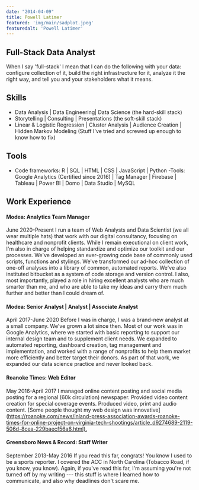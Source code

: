 ```yaml
---
date: "2014-04-09"
title: Powell Latimer
featured: 'img/main/sadplot.jpeg'
featuredalt: 'Powell Latimer'
---
```


## Full-Stack Data Analyst

When I say 'full-stack' I mean that I can do the following with your data: configure collection of it, build the right infrastructure for it, analyze it the right way, and tell you and your stakeholders what it means.

## Skills

-   Data Analysis \| Data Engineering\| Data Science (the hard-skill stack)
-   Storytelling \| Consulting \| Presentations (the soft-skill stack)
-   Linear & Logistic Regression \| Cluster Analysis \| Audience Creation \| Hidden Markov Modeling (Stuff I've tried and screwed up enough to know how to fix)

## Tools

-   Code frameworks: R \| SQL \| HTML \| CSS \| JavaScript \| Python -Tools: Google Analytics (Certified since 2016) \| Tag Manager \| Firebase \| Tableau \| Power BI \| Domo \| Data Studio \| MySQL

## Work Experience

#### Modea: Analytics Team Manager

June 2020-Present I run a team of Web Analysts and Data Scientist (we all wear multiple hats) that work with our digital consultancy, focusing on healthcare and nonprofit clients. While I remain executional on client work, I'm also in charge of helping standardize and optimize our toolkit and our processes. We've developed an ever-growing code base of commonly used scripts, functions and stylings. We've transformed our ad-hoc collection of one-off analyses into a library of common, automated reports. We've also instituted bitbucket as a system of code storage and version control. I also, most importantly, played a role in hiring excellent analysts who are much smarter than me, and who are able to take my ideas and carry them much further and better than I could dream of.

#### Modea: Senior Analyst \| Analyst \| Associate Analyst

April 2017-June 2020 Before I was in charge, I was a brand-new analyst at a small company. We've grown a lot since then. Most of our work was in Google Analytics, where we started with basic reporting to support our internal design team and to supplement client needs. We expanded to automated reporting, dashboard creation, tag management and implementation, and worked with a range of nonprofits to help them market more efficiently and better target their donors. As part of that work, we expanded our data science practice and never looked back.

#### Roanoke Times: Web Editor

May 2016-April 2017 I managed online content posting and social media posting for a regional (60k circulation) newspaper. Provided video content creation for special coverage events. Produced video, print and audio content. \[Some people thought my web design was innovative\](<https://roanoke.com/news/inland-press-association-awards-roanoke-times-for-online-project-on-virginia-tech-shootings/article_d9274689-2119-506d-8cea-229baecf56a6.html).>

#### Greensboro News & Record: Staff Writer

September 2013-May 2016 If you read this far, congrats! You know I used to be a sports reporter. I covered the ACC in North Carolina (Tobacco Road, if you know, you know). Again, if you've read this far, I'm assuming you're not turned off by my writing --- this stuff is where I learned how to communicate, and also why deadlines don't scare me.
